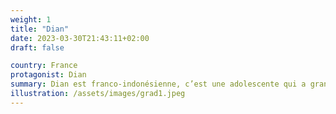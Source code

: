 ```yaml
---
weight: 1
title: "Dian"
date: 2023-03-30T21:43:11+02:00
draft: false

country: France
protagonist: Dian
summary: Dian est franco-indonésienne, c’est une adolescente qui a grandi dans une famille avec plusieurs origines. Son père est français et sa mère indonésienne. Son père décède prématurément. Elle repose alors toute sa confiance sur sa mère. Seulement, un jour au lycée, elle est prise de violentes douleurs dans le bas ventre. Indice par indice, elle
illustration: /assets/images/grad1.jpeg
---
```


